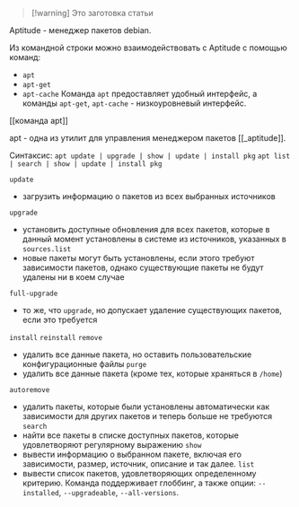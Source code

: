 
>[!warning] Это заготовка статьи



Aptitude - менеджер пакетов debian.

Из командной строки можно взаимодействовать с Aptitude с помощью команд:
- `apt`
- `apt-get`
- `apt-cache`
Команда `apt` предоставляет удобный интерфейс, а команды `apt-get`, `apt-cache` - низкоуровневый интерфейс.

[[команда apt]]

apt - одна из утилит для управления менеджером пакетов [[_aptitude]].

Синтаксис:
`apt update | upgrade | show | update | install pkg`
`apt list | search | show | update | install pkg`

`update`
- загрузить информацию о пакетов из всех выбранных источников

`upgrade`
- установить доступные обновления для всех пакетов, которые в данный момент установлены в системе из источников, указанных в `sources.list`
- новые пакеты могут быть установлены, если этого требуют зависимости пакетов, однако существующие пакеты не будут удалены ни в коем случае

`full-upgrade`
- то же, что `upgrade`, но допускает удаление существующих пакетов, если это требуется

`install`
`reinstall`
`remove`
- удалить все данные пакета, но оставить пользовательские конфигурационные файлы
`purge`
- удалить все данные пакета (кроме тех, которые храняться в `/home`)


`autoremove`
- удалить пакеты, которые были установлены автоматически как зависимости для других пакетов и теперь больше не требуются
`search`
- найти все пакеты в списке доступных пакетов, которые удовлетворяют регулярному выражению
`show`
- вывести информацию о выбранном пакете, включая его зависимости, размер, источник, описание и так далее.
`list`
- вывести список пакетов, удовлетворяющих определенному критерию. Команда поддерживает глоббинг, а также опции: `--installed`, `--upgradeable`, `--all-versions`.
